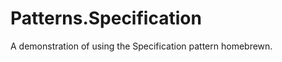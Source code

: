 Patterns.Specification
======================

A demonstration of using the Specification pattern homebrewn.